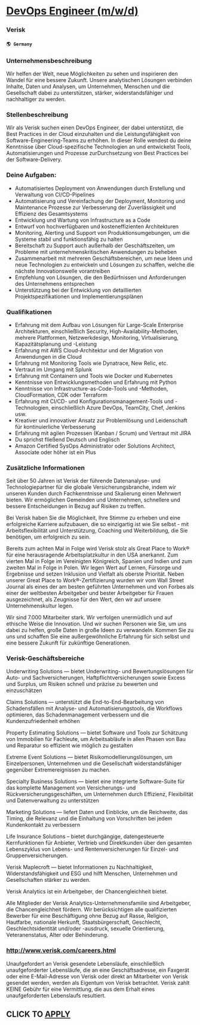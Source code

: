 # [DevOps Engineer (m/w/d)](https://www.remotewlb.com/apply/devops-engineer-m-w-d-63551)  
### Verisk  
#### `🌎 Germany`  

### Unternehmensbeschreibung

Wir helfen der Welt, neue Möglichkeiten zu sehen und inspirieren den Wandel für eine bessere Zukunft. Unsere analytischen Lösungen verbinden Inhalte, Daten und Analysen, um Unternehmen, Menschen und die Gesellschaft dabei zu unterstützen, stärker, widerstandsfähiger und nachhaltiger zu werden.

### Stellenbeschreibung

Wir als Verisk suchen einen DevOps Engineer, der dabei unterstützt, die Best Practices in der Cloud einzuhalten und die Leistungsfähigkeit von Software-Engineering-Teams zu erhöhen. In dieser Rolle wendest du deine Kenntnisse über Cloud-spezifische Technologien an und entwickelst Tools, Automatisierungen und Prozesse zurDurchsetzung von Best Practices bei der Software-Delivery.

### Deine Aufgaben:

  * Automatisiertes Deployment von Anwendungen durch Erstellung und Verwaltung von CI/CD-Pipelines
  * Automatisierung und Vereinfachung der Deployment, Monitoring und Maintenance Prozesse zur Verbesserung der Zuverlässigkeit und Effizienz des Gesamtsystems
  * Entwicklung und Wartung von Infrastructure as a Code
  * Entwurf von hochverfügbaren und kosteneffizienten Architekturen
  * Monitoring, Alerting und Support von Produktionsumgebungen, um die Systeme stabil und funktionsfähig zu halten
  * Bereitschaft zu Support auch außerhalb der Geschäftszeiten, um Probleme mit unternehmenskritischen Anwendungen zu beheben
  * Zusammenarbeit mit mehreren Geschäftsbereichen, um neue Ideen und neue Technologien zu entwickeln und Lösungen zu schaffen, welche die nächste Innovationswelle vorantreiben
  * Empfehlung von Lösungen, die den Bedürfnissen und Anforderungen des Unternehmens entsprechen
  * Unterstützung bei der Entwicklung von detaillierten Projektspezifikationen und Implementierungsplänen

### Qualifikationen

  * Erfahrung mit dem Aufbau von Lösungen für Large-Scale Enterprise Architekturen, einschließlich Security, High-Availability-Methoden, mehrere Plattformen, Netzwerkdesign, Monitoring, Virtualisierung, Kapazitätsplanung und -Leistung
  * Erfahrung mit AWS Cloud-Architektur und der Migration von Anwendungen in die Cloud
  * Erfahrung mit Monitoring Tools wie Dynatrace, New Relic, etc.
  * Vertraut im Umgang mit Splunk
  * Erfahrung mit Containern und Tools wie Docker und Kubernetes
  * Kenntnisse von Entwicklungsmethoden und Erfahrung mit Python
  * Kenntnisse von Infrastructure-as-Code-Tools und -Methoden, CloudFormation, CDK oder Terraform
  * Erfahrung mit CI/CD- und Konfigurationsmanagement-Tools und -Technologien, einschließlich Azure DevOps, TeamCity, Chef, Jenkins usw.
  * Kreativer und innovativer Ansatz zur Problemlösung und Leidenschaft für kontinuierliche Verbesserung
  * Erfahrung mit agilen Prozessen (Kanban / Scrum) und Vertraut mit JIRA
  * Du sprichst fließend Deutsch und Englisch
  * Amazon Certified SysOps Administrator oder Solutions Architect, Associate oder höher ist ein Plus

### Zusätzliche Informationen

Seit über 50 Jahren ist Verisk der führende Datenanalyse- und Technologiepartner für die globale Versicherungsbranche, indem wir unseren Kunden durch Fachkenntnisse und Skalierung einen Mehrwert bieten. Wir ermöglichen Gemeinden und Unternehmen, schnellere und bessere Entscheidungen in Bezug auf Risiken zu treffen.

Bei Verisk haben Sie die Möglichkeit, Ihre Stimme zu erheben und eine erfolgreiche Karriere aufzubauen, die so einzigartig ist wie Sie selbst - mit Arbeitsflexibilität und Unterstützung, Coaching und Weiterbildung, die Sie benötigen, um erfolgreich zu sein.

Bereits zum achten Mal in Folge wird Verisk stolz als Great Place to Work® für eine herausragende Arbeitsplatzkultur in den USA anerkannt. Zum vierten Mal in Folge im Vereinigten Königreich, Spanien und Indien und zum zweiten Mal in Folge in Polen. Wir legen Wert auf Lernen, Fürsorge und Ergebnisse und setzen Inklusion und Vielfalt als oberste Priorität. Neben unserer Great Place to Work®-Zertifizierung wurden wir vom Wall Street Journal als eines der am besten geführten Unternehmen und von Forbes als einer der weltbesten Arbeitgeber und bester Arbeitgeber für Frauen ausgezeichnet, als Zeugnisse für den Wert, den wir auf unsere Unternehmenskultur legen.

Wir sind 7.000 Mitarbeiter stark. Wir verfolgen unermüdlich und auf ethische Weise die Innovation. Und wir suchen Personen wie Sie, um uns dabei zu helfen, große Daten in große Ideen zu verwandeln. Kommen Sie zu uns und schaffen Sie eine außergewöhnliche Erfahrung für sich selbst und eine bessere Zukunft für zukünftige Generationen.

###  Verisk-Geschäftsbereiche

Underwriting Solutions — bietet Underwriting- und Bewertungslösungen für Auto- und Sachversicherungen, Haftpflichtversicherungen sowie Excess und Surplus, um Risiken schnell und präzise zu bewerten und einzuschätzen

Claims Solutions — unterstützt die End-to-End-Bearbeitung von Schadensfällen mit Analyse- und Automatisierungstools, die Workflows optimieren, das Schadenmanagement verbessern und die Kundenzufriedenheit erhöhen

Property Estimating Solutions — bietet Software und Tools zur Schätzung von Immobilien für Fachleute, um Arbeitsabläufe in allen Phasen von Bau und Reparatur so effizient wie möglich zu gestalten

Extreme Event Solutions — bietet Risikomodellierungslösungen, um Einzelpersonen, Unternehmen und die Gesellschaft widerstandsfähiger gegenüber Extremereignissen zu machen.

Specialty Business Solutions — bietet eine integrierte Software-Suite für das komplette Management von Versicherungs- und Rückversicherungsgeschäften, um Unternehmen durch Effizienz, Flexibilität und Datenverwaltung zu unterstützen

Marketing Solutions — liefert Daten und Einblicke, um die Reichweite, das Timing, die Relevanz und die Einhaltung von Vorschriften bei jedem Kundenkontakt zu verbessern

Life Insurance Solutions – bietet durchgängige, datengesteuerte Kernfunktionen für Anbieter, Vertrieb und Direktkunden über den gesamten Lebenszyklus von Lebens- und Rentenversicherungen für Einzel- und Gruppenversicherungen.

Verisk Maplecroft — bietet Informationen zu Nachhaltigkeit, Widerstandsfähigkeit und ESG und hilft Menschen, Unternehmen und Gesellschaften stärker zu werden.

Verisk Analytics ist ein Arbeitgeber, der Chancengleichheit bietet.

Alle Mitglieder der Verisk Analytics-Unternehmensfamilie sind Arbeitgeber, die Chancengleichheit fördern. Wir berücksichtigen alle qualifizierten Bewerber für eine Beschäftigung ohne Bezug auf Rasse, Religion, Hautfarbe, nationale Herkunft, Staatsbürgerschaft, Geschlecht, Geschlechtsidentität und/oder -ausdruck, sexuelle Orientierung, Veteranenstatus, Alter oder Behinderung.

### http://www.verisk.com/careers.html

Unaufgefordert an Verisk gesendete Lebensläufe, einschließlich unaufgeforderter Lebensläufe, die an eine Geschäftsadresse, ein Faxgerät oder eine E-Mail-Adresse von Verisk oder direkt an Mitarbeiter von Verisk gesendet werden, werden als Eigentum von Verisk betrachtet. Verisk zahlt KEINE Gebühr für eine Vermittlung, die aus dem Erhalt eines unaufgeforderten Lebenslaufs resultiert.

  
## CLICK TO [APPLY](https://www.remotewlb.com/apply/devops-engineer-m-w-d-63551)

